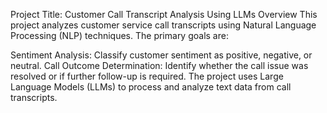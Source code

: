 Project Title: Customer Call Transcript Analysis Using LLMs
Overview
This project analyzes customer service call transcripts using Natural Language Processing (NLP) techniques. The primary goals are:

Sentiment Analysis: Classify customer sentiment as positive, negative, or neutral.
Call Outcome Determination: Identify whether the call issue was resolved or if further follow-up is required.
The project uses Large Language Models (LLMs) to process and analyze text data from call transcripts.
